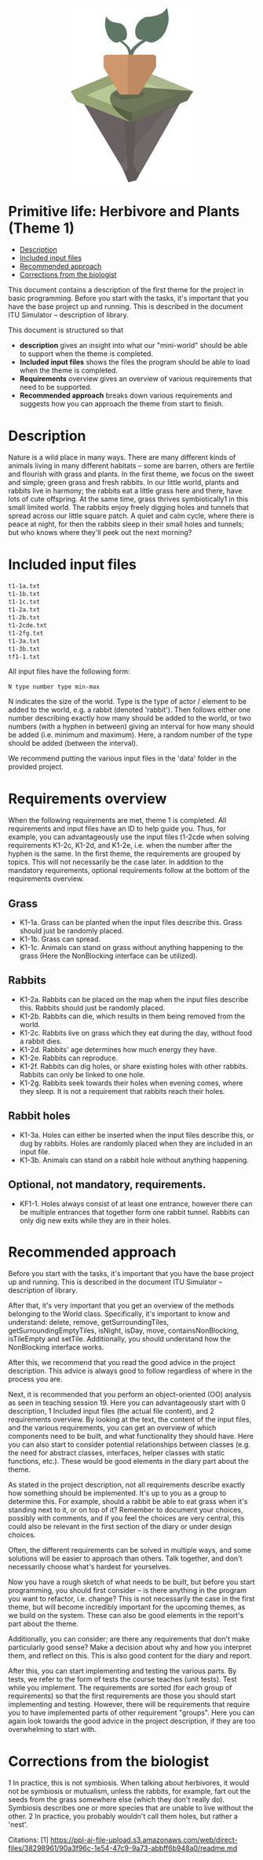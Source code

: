 <p align="center">
    <img width="250px" src="../../../images/theme-1.png"/>
</p>

# Primitive life: Herbivore and Plants (Theme 1)
- [Description](#description)
- [Included input files](#included-input-files)
- [Recommended approach](#recommended-approach)
- [Corrections from the biologist](#corrections-from-the-biologist)

This document contains a description of the first theme for the project in basic programming. Before you start with the tasks, it's important that you have the base project up and running. This is described in the document ITU Simulator – description of library.

This document is structured so that
- **description** gives an insight into what our "mini-world" should be able to support when the theme is completed.
- **Included input files** shows the files the program should be able to load when the theme is completed.
- **Requirements** overview gives an overview of various requirements that need to be supported.
- **Recommended approach** breaks down various requirements and suggests how you can approach the theme from start to finish.

# Description

Nature is a wild place in many ways. There are many different kinds of animals living in many different habitats – some are barren, others are fertile and flourish with grass and plants. In the first theme, we focus on the sweet and simple; green grass and fresh rabbits. In our little world, plants and rabbits live in harmony; the rabbits eat a little grass here and there, have lots of cute offspring. At the same time, grass thrives symbiotically1 in this small limited world. The rabbits enjoy freely digging holes and tunnels that spread across our little square patch. A quiet and calm cycle, where there is peace at night, for then the rabbits sleep in their small holes and tunnels; but who knows where they'll peek out the next morning?

# Included input files

```
t1-1a.txt
t1-1b.txt
t1-1c.txt
t1-2a.txt
t1-2b.txt
t1-2cde.txt
t1-2fg.txt
t1-3a.txt
t1-3b.txt
tf1-1.txt
```

All input files have the following form:

```
N type number type min-max
```

N indicates the size of the world. Type is the type of actor / element to be added to the world, e.g. a rabbit (denoted 'rabbit'). Then follows either one number describing exactly how many should be added to the world, or two numbers (with a hyphen in between) giving an interval for how many should be added (i.e. minimum and maximum). Here, a random number of the type should be added (between the interval).

We recommend putting the various input files in the 'data' folder in the provided project.

# Requirements overview

When the following requirements are met, theme 1 is completed. All requirements and input files have an ID to help guide you. Thus, for example, you can advantageously use the input files t1-2cde when solving requirements K1-2c, K1-2d, and K1-2e, i.e. when the number after the hyphen is the same. In the first theme, the requirements are grouped by topics. This will not necessarily be the case later. In addition to the mandatory requirements, optional requirements follow at the bottom of the requirements overview.

## Grass
- K1-1a. Grass can be planted when the input files describe this. Grass should just be randomly placed.
- K1-1b. Grass can spread.
- K1-1c. Animals can stand on grass without anything happening to the grass (Here the NonBlocking interface can be utilized).

## Rabbits
- K1-2a. Rabbits can be placed on the map when the input files describe this. Rabbits should just be randomly placed.
- K1-2b. Rabbits can die, which results in them being removed from the world.
- K1-2c. Rabbits live on grass which they eat during the day, without food a rabbit dies.
- K1-2d. Rabbits' age determines how much energy they have.
- K1-2e. Rabbits can reproduce.
- K1-2f. Rabbits can dig holes, or share existing holes with other rabbits. Rabbits can only be linked to one hole.
- K1-2g. Rabbits seek towards their holes when evening comes, where they sleep. It is not a requirement that rabbits reach their holes.

## Rabbit holes
- K1-3a. Holes can either be inserted when the input files describe this, or dug by rabbits. Holes are randomly placed when they are included in an input file.
- K1-3b. Animals can stand on a rabbit hole without anything happening.

## Optional, not mandatory, requirements.
- KF1-1. Holes always consist of at least one entrance, however there can be multiple entrances that together form one rabbit tunnel. Rabbits can only dig new exits while they are in their holes.

# Recommended approach

Before you start with the tasks, it's important that you have the base project up and running. This is described in the document ITU Simulator – description of library.

After that, it's very important that you get an overview of the methods belonging to the World class. Specifically, it's important to know and understand: delete, remove, getSurroundingTiles, getSurroundingEmptyTiles, isNight, isDay, move, containsNonBlocking, isTileEmpty and setTile. Additionally, you should understand how the NonBlocking interface works.

After this, we recommend that you read the good advice in the project description. This advice is always good to follow regardless of where in the process you are.

Next, it is recommended that you perform an object-oriented (OO) analysis as seen in teaching session 19. Here you can advantageously start with 0 description, 1 Included input files (the actual file content), and 2 requirements overview. By looking at the text, the content of the input files, and the various requirements, you can get an overview of which components need to be built, and what functionality they should have. Here you can also start to consider potential relationships between classes (e.g. the need for abstract classes, interfaces, helper classes with static functions, etc.). These would be good elements in the diary part about the theme.

As stated in the project description, not all requirements describe exactly how something should be implemented. It's up to you as a group to determine this. For example, should a rabbit be able to eat grass when it's standing next to it, or on top of it? Remember to document your choices, possibly with comments, and if you feel the choices are very central, this could also be relevant in the first section of the diary or under design choices.

Often, the different requirements can be solved in multiple ways, and some solutions will be easier to approach than others. Talk together, and don't necessarily choose what's hardest for yourselves.

Now you have a rough sketch of what needs to be built, but before you start programming, you should first consider – is there anything in the program you want to refactor, i.e. change? This is not necessarily the case in the first theme, but will become incredibly important for the upcoming themes, as we build on the system. These can also be good elements in the report's part about the theme.

Additionally, you can consider; are there any requirements that don't make particularly good sense? Make a decision about why and how you interpret them, and reflect on this. This is also good content for the diary and report.

After this, you can start implementing and testing the various parts. By tests, we refer to the form of tests the course teaches (unit tests). Test while you implement. The requirements are sorted (for each group of requirements) so that the first requirements are those you should start implementing and testing. However, there will be requirements that require you to have implemented parts of other requirement "groups". Here you can again look towards the good advice in the project description, if they are too overwhelming to start with.

# Corrections from the biologist
1 In practice, this is not symbiosis. When talking about herbivores, it would not be symbiosis or mutualism, unless the rabbits, for example, fart out the seeds from the grass somewhere else (which they don't really do). Symbiosis describes one or more species that are unable to live without the other.
2 In practice, you probably wouldn't call them holes, but rather a 'nest'.

Citations:
[1] https://ppl-ai-file-upload.s3.amazonaws.com/web/direct-files/38298961/90a3f96c-1e54-47c9-9a73-abbff6b948a0/readme.md